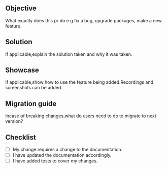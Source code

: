 ## Objective
What exactly does this pr do e.g fix a bug, upgrade packages, make a new feature.

## Solution
If applicable,explain the solution taken and why it was taken.

## Showcase
If applicable,show how to use the feature being added.Recordings and screenshots can be added.

## Migration guide
Incase of breaking changes,what do users need to do to migrate to next version?

## Checklist
- [ ] My change requires a change to the documentation.
- [ ] I have updated the documentation accordingly.
- [ ] I have added tests to cover my changes.